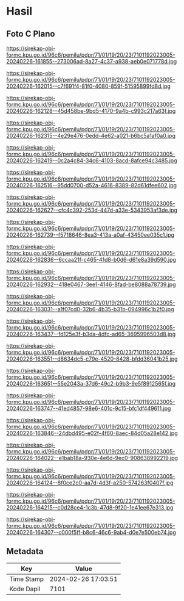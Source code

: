 # Hasil

## Foto C Plano

https://sirekap-obj-formc.kpu.go.id/96c6/pemilu/pdpr/71/01/19/20/23/7101192023005-20240226-161855--273006ad-8a27-4c37-a938-aeb0e071778d.jpg

https://sirekap-obj-formc.kpu.go.id/96c6/pemilu/pdpr/71/01/19/20/23/7101192023005-20240226-162015--c7f691f4-81f0-4080-859f-51595899fd8d.jpg

https://sirekap-obj-formc.kpu.go.id/96c6/pemilu/pdpr/71/01/19/20/23/7101192023005-20240226-162128--45d458be-9bd5-4170-9a4b-c993c217a63f.jpg

https://sirekap-obj-formc.kpu.go.id/96c6/pemilu/pdpr/71/01/19/20/23/7101192023005-20240226-162315--4e29e476-0edd-4e62-a021-b6bc5a1af0a0.jpg

https://sirekap-obj-formc.kpu.go.id/96c6/pemilu/pdpr/71/01/19/20/23/7101192023005-20240226-162419--0c2a4c84-34c6-4103-8acd-8afce94c3485.jpg

https://sirekap-obj-formc.kpu.go.id/96c6/pemilu/pdpr/71/01/19/20/23/7101192023005-20240226-162516--95dd0700-d52a-4616-8389-82d61dfee602.jpg

https://sirekap-obj-formc.kpu.go.id/96c6/pemilu/pdpr/71/01/19/20/23/7101192023005-20240226-162627--cfc4c392-253d-447d-a33e-5343953af3de.jpg

https://sirekap-obj-formc.kpu.go.id/96c6/pemilu/pdpr/71/01/19/20/23/7101192023005-20240226-162739--f5718646-8ea3-413a-a0af-43450ee035c1.jpg

https://sirekap-obj-formc.kpu.go.id/96c6/pemilu/pdpr/71/01/19/20/23/7101192023005-20240226-162836--6ccaa21f-c465-41d8-b0d6-d61e8a39d590.jpg

https://sirekap-obj-formc.kpu.go.id/96c6/pemilu/pdpr/71/01/19/20/23/7101192023005-20240226-162932--418e0467-3ee1-4146-8fad-be8088a78739.jpg

https://sirekap-obj-formc.kpu.go.id/96c6/pemilu/pdpr/71/01/19/20/23/7101192023005-20240226-163031--a1f07cd0-32b6-4b35-b31b-094996c1b2f0.jpg

https://sirekap-obj-formc.kpu.go.id/96c6/pemilu/pdpr/71/01/19/20/23/7101192023005-20240226-163437--fd125e3f-b3da-4dfc-ad65-3695996503d8.jpg

https://sirekap-obj-formc.kpu.go.id/96c6/pemilu/pdpr/71/01/19/20/23/7101192023005-20240226-163551--d8634dc5-c79e-4520-8428-bfdd36041b25.jpg

https://sirekap-obj-formc.kpu.go.id/96c6/pemilu/pdpr/71/01/19/20/23/7101192023005-20240226-163651--55e2043a-37d6-49c2-b9b3-9e5f8912565f.jpg

https://sirekap-obj-formc.kpu.go.id/96c6/pemilu/pdpr/71/01/19/20/23/7101192023005-20240226-163747--41ed4857-98e6-401c-9c15-bfc1df449611.jpg

https://sirekap-obj-formc.kpu.go.id/96c6/pemilu/pdpr/71/01/19/20/23/7101192023005-20240226-163846--24dbd495-e02f-4f60-8aec-84d05a28e142.jpg

https://sirekap-obj-formc.kpu.go.id/96c6/pemilu/pdpr/71/01/19/20/23/7101192023005-20240226-164022--e1bab18a-930e-4e6d-9ec0-908638992219.jpg

https://sirekap-obj-formc.kpu.go.id/96c6/pemilu/pdpr/71/01/19/20/23/7101192023005-20240226-164124--8f0ce2c0-aa7d-4d3f-a250-574263f0407f.jpg

https://sirekap-obj-formc.kpu.go.id/96c6/pemilu/pdpr/71/01/19/20/23/7101192023005-20240226-164215--c0d28ce4-1c3b-47d8-9f20-1e41ee67e313.jpg

https://sirekap-obj-formc.kpu.go.id/96c6/pemilu/pdpr/71/01/19/20/23/7101192023005-20240226-164307--c000f5ff-b8c6-46c6-9ab4-d0e7e500eb74.jpg


## Metadata

| Key        | Value               |
| ---------- | ------------------- |
| Time Stamp | 2024-02-26 17:03:51 |
| Kode Dapil | 7101                |



